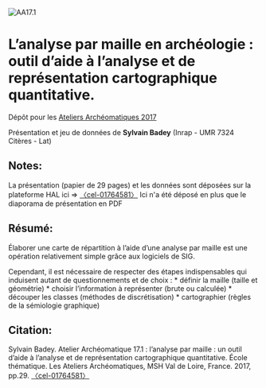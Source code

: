 ![AA17.1](http://isa.univ-tours.fr/IMG/gif/logoAAmailleSmall.gif) 
# L’analyse par maille en archéologie : outil d’aide à l’analyse et de représentation cartographique quantitative.

Dépôt pour les [Ateliers Archéomatiques 2017](http://isa.univ-tours.fr/spip.php?article355)

Présentation et jeu de données de **Sylvain Badey** (Inrap - UMR 7324 Citères - Lat)

## Notes:

La présentation (papier de 29 pages) et les données sont déposées sur la plateforme HAL ici =>  [〈cel-01764581〉](https://hal.archives-ouvertes.fr/cel-01764581)
Ici n'a été déposé en plus que le diaporama de présentation en PDF

## Résumé:

Élaborer une carte de répartition à l’aide d’une analyse par maille est une opération relativement simple grâce aux logiciels de SIG.

Cependant, il est nécessaire de respecter des étapes indispensables qui induisent autant de questionnements et de choix :
    * définir la maille (taille et géométrie)
    * choisir l’information à représenter (brute ou calculée)
    * découper les classes (méthodes de discrétisation)
    * cartographier (règles de la sémiologie graphique)
 
## Citation:

Sylvain Badey. Atelier Archéomatique 17.1 : l’analyse par maille : un outil d’aide à l’analyse et de représentation cartographique quantitative. École thématique. Les Ateliers Archéomatiques, MSH Val de Loire, France. 2017, pp.29. [〈cel-01764581〉](https://hal.archives-ouvertes.fr/cel-01764581)
